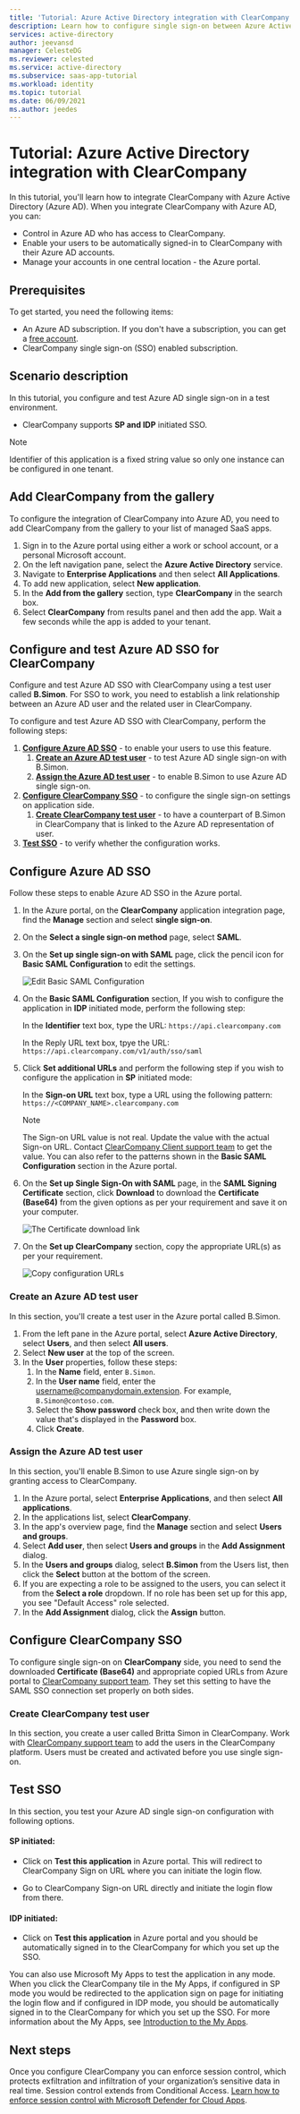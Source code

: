```yaml
---
title: 'Tutorial: Azure Active Directory integration with ClearCompany | Microsoft Docs'
description: Learn how to configure single sign-on between Azure Active Directory and ClearCompany.
services: active-directory
author: jeevansd
manager: CelesteDG
ms.reviewer: celested
ms.service: active-directory
ms.subservice: saas-app-tutorial
ms.workload: identity
ms.topic: tutorial
ms.date: 06/09/2021
ms.author: jeedes
---
```

# Tutorial: Azure Active Directory integration with ClearCompany

In this tutorial, you'll learn how to integrate ClearCompany with Azure Active Directory (Azure AD). When you integrate ClearCompany with Azure AD, you can:

* Control in Azure AD who has access to ClearCompany.
* Enable your users to be automatically signed-in to ClearCompany with their Azure AD accounts.
* Manage your accounts in one central location - the Azure portal.

## Prerequisites

To get started, you need the following items:

* An Azure AD subscription. If you don't have a subscription, you can get a [free account](https://azure.microsoft.com/free/).
* ClearCompany single sign-on (SSO) enabled subscription.

## Scenario description

In this tutorial, you configure and test Azure AD single sign-on in a test environment.

* ClearCompany supports **SP and IDP** initiated SSO.

> [!NOTE]
> Identifier of this application is a fixed string value so only one instance can be configured in one tenant.

## Add ClearCompany from the gallery

To configure the integration of ClearCompany into Azure AD, you need to add ClearCompany from the gallery to your list of managed SaaS apps.

1. Sign in to the Azure portal using either a work or school account, or a personal Microsoft account.
1. On the left navigation pane, select the **Azure Active Directory** service.
1. Navigate to **Enterprise Applications** and then select **All Applications**.
1. To add new application, select **New application**.
1. In the **Add from the gallery** section, type **ClearCompany** in the search box.
1. Select **ClearCompany** from results panel and then add the app. Wait a few seconds while the app is added to your tenant.

## Configure and test Azure AD SSO for ClearCompany

Configure and test Azure AD SSO with ClearCompany using a test user called **B.Simon**. For SSO to work, you need to establish a link relationship between an Azure AD user and the related user in ClearCompany.

To configure and test Azure AD SSO with ClearCompany, perform the following steps:

1. **[Configure Azure AD SSO](#configure-azure-ad-sso)** - to enable your users to use this feature.
    1. **[Create an Azure AD test user](#create-an-azure-ad-test-user)** - to test Azure AD single sign-on with B.Simon.
    1. **[Assign the Azure AD test user](#assign-the-azure-ad-test-user)** - to enable B.Simon to use Azure AD single sign-on.
1. **[Configure ClearCompany SSO](#configure-clearcompany-sso)** - to configure the single sign-on settings on application side.
    1. **[Create ClearCompany test user](#create-clearcompany-test-user)** - to have a counterpart of B.Simon in ClearCompany that is linked to the Azure AD representation of user.
1. **[Test SSO](#test-sso)** - to verify whether the configuration works.

## Configure Azure AD SSO

Follow these steps to enable Azure AD SSO in the Azure portal.

1. In the Azure portal, on the **ClearCompany** application integration page, find the **Manage** section and select **single sign-on**.
1. On the **Select a single sign-on method** page, select **SAML**.
1. On the **Set up single sign-on with SAML** page, click the pencil icon for **Basic SAML Configuration** to edit the settings.

   ![Edit Basic SAML Configuration](common/edit-urls.png)

4. On the **Basic SAML Configuration** section, If you wish to configure the application in **IDP** initiated mode, perform the following step:

    In the **Identifier** text box, type the URL:
    `https://api.clearcompany.com`
    
    In the Reply URL text box, tpye the URL:
    `https://api.clearcompany.com/v1/auth/sso/saml`

5. Click **Set additional URLs** and perform the following step if you wish to configure the application in **SP** initiated mode:

    In the **Sign-on URL** text box, type a URL using the following pattern:
    `https://<COMPANY_NAME>.clearcompany.com`

    > [!NOTE]
    > The Sign-on URL value is not real. Update the value with the actual Sign-on URL. Contact [ClearCompany Client support team](https://www.clearcompany.com/support) to get the value. You can also refer to the patterns shown in the **Basic SAML Configuration** section in the Azure portal.

4. On the **Set up Single Sign-On with SAML** page, in the **SAML Signing Certificate** section, click **Download** to download the **Certificate (Base64)** from the given options as per your requirement and save it on your computer.

    ![The Certificate download link](common/certificatebase64.png)

6. On the **Set up ClearCompany** section, copy the appropriate URL(s) as per your requirement.

    ![Copy configuration URLs](common/copy-configuration-urls.png)

### Create an Azure AD test user 

In this section, you'll create a test user in the Azure portal called B.Simon.

1. From the left pane in the Azure portal, select **Azure Active Directory**, select **Users**, and then select **All users**.
1. Select **New user** at the top of the screen.
1. In the **User** properties, follow these steps:
   1. In the **Name** field, enter `B.Simon`.  
   1. In the **User name** field, enter the username@companydomain.extension. For example, `B.Simon@contoso.com`.
   1. Select the **Show password** check box, and then write down the value that's displayed in the **Password** box.
   1. Click **Create**.

### Assign the Azure AD test user

In this section, you'll enable B.Simon to use Azure single sign-on by granting access to ClearCompany.

1. In the Azure portal, select **Enterprise Applications**, and then select **All applications**.
1. In the applications list, select **ClearCompany**.
1. In the app's overview page, find the **Manage** section and select **Users and groups**.
1. Select **Add user**, then select **Users and groups** in the **Add Assignment** dialog.
1. In the **Users and groups** dialog, select **B.Simon** from the Users list, then click the **Select** button at the bottom of the screen.
1. If you are expecting a role to be assigned to the users, you can select it from the **Select a role** dropdown. If no role has been set up for this app, you see "Default Access" role selected.
1. In the **Add Assignment** dialog, click the **Assign** button.

## Configure ClearCompany SSO

To configure single sign-on on **ClearCompany** side, you need to send the downloaded **Certificate (Base64)** and appropriate copied URLs from Azure portal to [ClearCompany support team](https://www.clearcompany.com/support). They set this setting to have the SAML SSO connection set properly on both sides.

### Create ClearCompany test user

In this section, you create a user called Britta Simon in ClearCompany. Work with [ClearCompany support team](https://www.clearcompany.com/support) to add the users in the ClearCompany platform. Users must be created and activated before you use single sign-on.

## Test SSO 

In this section, you test your Azure AD single sign-on configuration with following options. 

#### SP initiated:

* Click on **Test this application** in Azure portal. This will redirect to ClearCompany Sign on URL where you can initiate the login flow.  

* Go to ClearCompany Sign-on URL directly and initiate the login flow from there.

#### IDP initiated:

* Click on **Test this application** in Azure portal and you should be automatically signed in to the ClearCompany for which you set up the SSO. 

You can also use Microsoft My Apps to test the application in any mode. When you click the ClearCompany tile in the My Apps, if configured in SP mode you would be redirected to the application sign on page for initiating the login flow and if configured in IDP mode, you should be automatically signed in to the ClearCompany for which you set up the SSO. For more information about the My Apps, see [Introduction to the My Apps](https://support.microsoft.com/account-billing/sign-in-and-start-apps-from-the-my-apps-portal-2f3b1bae-0e5a-4a86-a33e-876fbd2a4510).

## Next steps

Once you configure ClearCompany you can enforce session control, which protects exfiltration and infiltration of your organization’s sensitive data in real time. Session control extends from Conditional Access. [Learn how to enforce session control with Microsoft Defender for Cloud Apps](/cloud-app-security/proxy-deployment-aad).
